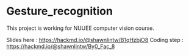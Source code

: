 # Gesture_recognition
This project is working for NUUEE computer vision course.

Slides here : https://hackmd.io/@shawnlintw/B1qHzbjO8
Coding step : https://hackmd.io/@shawnlintw/By0_Fac_8
